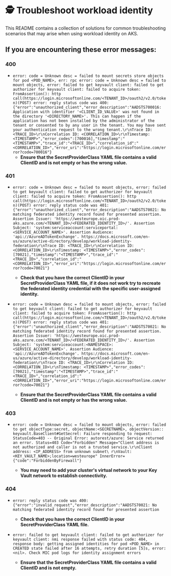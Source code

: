 # 🕵️ Troubleshoot workload identity
This README contains a collection of solutions for common troubleshooting scenarios that may arise when using workload identity on AKS.

## **If you are encountering these error messages**:

### 400
- ```error: code = Unknown desc = failed to mount secrets store objects for pod <POD_NAME>, err: rpc error: code = Unknown desc = failed to mount objects, error: failed to get keyvault client: failed to get authorizer for keyvault client: failed to acquire token: FromAssertion(): http call(https://login.microsoftonline.com/<TENANT_ID>/oauth2/v2.0/token)(POST) error: reply status code was 400: {"error":"unauthorized_client","error_description":"AADSTS700016: Application with identifier '<CLIENT_ID_VALUE>' was not found in the directory '<DIRECTORY_NAME>'. This can happen if the application has not been installed by the administrator of the tenant or consented to by any user in the tenant. You may have sent your authentication request to the wrong tenant.\r\nTrace ID: <TRACE_ID>\r\nCorrelation ID: <CORRELATION_ID>\r\nTimestamp: <TIMESTAMP>","error_codes":[700016],"timestamp":"<TIMESTAMP>","trace_id":"<TRACE_ID>","correlation_id":"<CORRELATION_ID>","error_uri":"https://login.microsoftonline.com/error?code=700016"}```
  - **Ensure that the SecretProviderClass YAML file contains a valid ClientID and is not empty or has the wrong value.**

### 401
- ```error: code = Unknown desc = failed to mount objects, error: failed to get keyvault client: failed to get authorizer for keyvault client: failed to acquire token: FromAssertion(): http call(https://login.microsoftonline.com/<TENANT_ID>/oauth2/v2.0/token)(POST) error: reply status code was 401: {"error":"unauthorized_client","error_description":"AADSTS70021: No matching federated identity record found for presented assertion. Assertion Issuer: 'https://westeurope.oic.prod-aks.azure.com/<TENANT_ID>/<FEDERATED_IDENTITY_ID>/'. Assertion Subject: 'system:serviceaccount:serviceportal:<SERVICE_ACCOUNT_NAME>'. Assertion Audience: 'api://AzureADTokenExchange'. https://docs.microsoft.com/en-us/azure/active-directory/develop/workload-identity-federation\r\nTrace ID: <TRACE_ID>\r\nCorrelation ID: <CORRELATION_ID>\r\nTimestamp: <TIMESTAMP>","error_codes":[70021],"timestamp":"<TIMESTAMP>","trace_id":"<TRACE_ID>","correlation_id":"<CORRELATION_ID>","error_uri":"https://login.microsoftonline.com/error?code=70021"}```
  - **Check that you have the correct ClientID in your SecretProviderClass YAML file, if it does not work try to recreate the federated identity credential with the specific user-assigned identity.**

- ```error: code = Unknown desc = failed to mount objects, error: failed to get keyvault client: failed to get authorizer for keyvault client: failed to acquire token: FromAssertion(): http call(https://login.microsoftonline.com/<TENANT_ID>/oauth2/v2.0/token)(POST) error: reply status code was 401:{"error":"unauthorized_client","error_description":"AADSTS70021: No matching federated identity record found for presented assertion. Assertion Issuer: 'https://westeurope.oic.prod-aks.azure.com/<TENANT_ID>/<FEDERATED_IDENTITY_ID>/'. Assertion Subject: 'system:serviceaccount:<NAMESPACE>:<SERVICE_ACCOUNT_NAME>'. Assertion Audience: 'api://AzureADTokenExchange'. https://docs.microsoft.com/en-us/azure/active-directory/develop/workload-identity-federation\r\nTrace ID: <TRACE_ID>\r\nCorrelation ID: <CORRELATION_ID>\r\nTimestamp: <TIMESTAMP>","error_codes":[70021],"timestamp":"<TIMESTAMP>","trace_id":"<TRACE_ID>","correlation_id":"<CORRELATION_ID>","error_uri":"https://login.microsoftonline.com/error?code=70021"}```
  - **Ensure that the SecretProviderClass YAML file contains a valid ClientID and is not empty or has the wrong value.**

### 403
-  ```error: code = Unknown desc = failed to mount objects, error: failed to get objectType:secret, objectName:<SECRETNAME>, objectVersion:: keyvault.BaseClient#GetSecret: Failure responding to request: StatusCode=403 -- Original Error: autorest/azure: Service returned an error. Status=403 Code="Forbidden" Message="Client address is not authorized and caller is not a trusted service.\r\nClient address: <IP_ADDRESS> from unknown subnet\ r\nVault: <KEY_VAULT_NAME>;location=westeurope" InnerError={"code":"ForbiddenByFirewall"}```

   -  **You may need to add your cluster's virtual network to your Key Vault network to establish connectivity.**

### 404
  - ```error: reply status code was 400: {"error":"invalid_request","error_description":"AADSTS70021: No matching federated identity record found for presented assertion```
    - **Check that you have the correct ClientID in your SecretProviderClass YAML file.**

  - ```error: failed to get keyvault client: failed to get authorizer for keyvault client: nmi response failed with status code: 404, response body: getting assigned identities for pod <POD_NAME> in CREATED state failed after 16 attempts, retry duration [5]s, error: <nil>. Check MIC pod logs for identity assignment errors```
    - **Ensure that the SecretProviderClass YAML file contains a valid ClientID and is not empty.**
 

